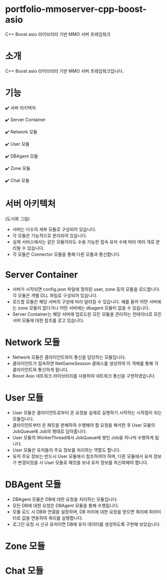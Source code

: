 # portfolio-mmoserver-cpp-boost-asio
C++ Boost asio 라이브러리 기반 MMO 서버 프레임워크


# 소개
C++ Boost asio 라이브러리 기반 MMO 서버 프레임워크입니다.


# 기능
:heavy_check_mark: 서버 아키텍처


:heavy_check_mark: Server Container


:heavy_check_mark: Network 모듈


:heavy_check_mark: User 모듈


:heavy_check_mark: DBAgent 모듈


:heavy_check_mark: Zone 모듈


:heavy_check_mark: Chat 모듈


# 서버 아키텍처
(도식화 그림)
- 서버는 다수의 세부 모듈로 구성되어 있습니다.
- 각 모듈은 기능적으로 분리되어 있습니다.
- 실제 서비스에서는 같은 모듈이라도 수용 가능한 접속 유저 수에 따라 여러 개로 분리될 수 있습니다.
- 각 모듈은 Connector 모듈을 통해 다른 모듈과 통신합니다.


# Server Container
- 서버가 시작되면 config.json 파일에 정의된 user, zone 등의 모듈을 로드합니다. 각 모듈은 개별 DLL 파일로 구성되어 있습니다.
- 로드할 모듈은 해당 서버의 구성에 따라 달라질 수 있습니다. 예를 들어 어떤 서버에는 zone 모듈이 없다거나 어떤 서버에는 dbagent 모듈이 없을 수 있습니다.
- Server Container는 해당 서버에 업로드된 모든 모듈을 관리하는 컨테이너로 모든 서버 모듈에 대한 참조를 갖고 있습니다.


# Network 모듈
- Network 모듈은 클라이언트와의 통신을 담당하는 모듈입니다.
- 클라이언트가 접속하면 NetGameSession 클래스를 생성하여 이 객체를 통해 각 클라이언트와 통신하게 됩니다.
- Boost Asio 네트워크 라이브러리를 사용하여 네트워크 통신을 구현하였습니다.


# User 모듈
- User 모듈은 클라이언트로부터 온 요청을 실제로 실행하기 시작하는 시작점이 되는 모듈입니다.
- 클라이언트부터 온 패킷을 분해하여 수행해야 할 요청을 해석한 후 User 모듈의 JobQueue에 Job의 형태로 담아줍니다.
- User 모듈의 WorkerThread에서 JobQueue에 쌓인 Job을 하나씩 수행하게 됩니다.
- User 모듈은 유저들의 주요 정보를 처리하는 역할도 합니다.
- 유저 주요 정보는 반드시 User 모듈에서 참조하여야 하며, 다른 모듈에서 유저 정보가 변경되었을 시 User 모듈로 패킷을 보내 유저 정보를 최신화해야 합니다.

# DBAgent 모듈
- DBAgent 모듈은 DB에 대한 요청을 처리하는 모듈입니다.
- 모든 DB에 대한 요청은 DBAgent 모듈을 통해 수행됩니다.
- 모듈 로드 시 DB와 연결을 설정하며, DB 처리에 대한 요청을 받으면 쿼리에 파라미터로 값을 연동하여 쿼리를 실행합니다.
- 로그인 요청 시 신규 유저이면 DB에 유저 데이터를 생성하도록 구현해 보았습니다.


# Zone 모듈


# Chat 모듈
